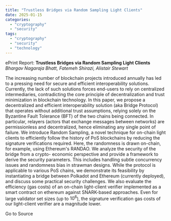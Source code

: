 ```yaml
---
title: "Trustless Bridges via Random Sampling Light Clients"
date: 2025-01-15
categories: 
  - "cryptography"
  - "security"
tags: 
  - "cryptography"
  - "security"
  - "technology"
---
```


ePrint Report: **Trustless Bridges via Random Sampling Light Clients**  
_Bhargav Nagaraja Bhatt, Fatemeh Shirazi, Alistair Stewart_

The increasing number of blockchain projects introduced annually has led to a pressing need for secure and efficient interoperability solutions. Currently, the lack of such solutions forces end-users to rely on centralized intermediaries, contradicting the core principle of decentralization and trust minimization in blockchain technology. In this paper, we propose a decentralized and efficient interoperability solution (aka Bridge Protocol) that operates without additional trust assumptions, relying solely on the Byzantine Fault Tolerance (BFT) of the two chains being connected. In particular, relayers (actors that exchange messages between networks) are permissionless and decentralized, hence eliminating any single point of failure. We introduce Random Sampling, a novel technique for on-chain light clients to efficiently follow the history of PoS blockchains by reducing the signature verifications required. Here, the randomness is drawn on-chain, for example, using Ethereum's RANDAO. We analyze the security of the bridge from a crypto- economic perspective and provide a framework to derive the security parameters. This includes handling subtle concurrency issues and randomness bias in strawman designs. While the protocol is applicable to various PoS chains, we demonstrate its feasibility by instantiating a bridge between Polkadot and Ethereum (currently deployed), and discuss some practical security challenges. We also evaluate the efficiency (gas costs) of an on-chain light-client verifier implemented as a smart contract on ethereum against SNARK-based approaches. Even for large validator set sizes (up to $10^6$), the signature verification gas costs of our light-client verifier are a magnitude lower.

Go to Source
